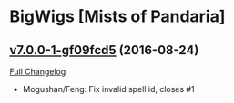 # BigWigs [Mists of Pandaria]

## [v7.0.0-1-gf09fcd5](https://github.com/BigWigsMods/BigWigs_MistsOfPandaria/tree/f09fcd5a4443a7fea3f5d6df42b5ce50202adbe6) (2016-08-24) [](#top)
[Full Changelog](https://github.com/BigWigsMods/BigWigs_MistsOfPandaria/compare/v7.0.0...f09fcd5a4443a7fea3f5d6df42b5ce50202adbe6)

-   Mogushan/Feng: Fix invalid spell id, closes #1  
